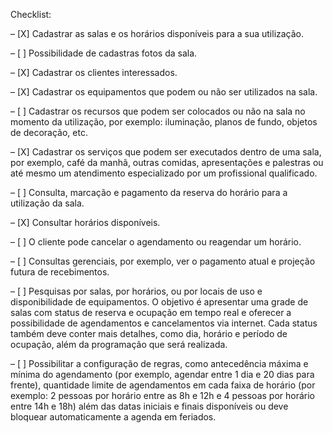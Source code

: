 Checklist:

– [X] Cadastrar as salas e os horários disponíveis para a sua utilização.   

– [ ] Possibilidade de cadastras fotos da sala.   
 
– [X] Cadastrar os clientes interessados.  

– [X] Cadastrar os equipamentos que podem ou não ser utilizados na sala.  

– [ ] Cadastrar os recursos que podem ser colocados ou não na sala no momento da
utilização, por exemplo: iluminação, planos de fundo, objetos de decoração, etc.  

– [X] Cadastrar os serviços que podem ser executados dentro de uma sala, por exemplo,
café da manhã, outras comidas, apresentações e palestras ou até mesmo um
atendimento especializado por um profissional qualificado.  

– [ ] Consulta, marcação e pagamento da reserva do horário para a utilização da sala.  

– [X] Consultar horários disponíveis.  

– [ ] O cliente pode cancelar o agendamento ou reagendar um horário.  

– [ ] Consultas gerenciais, por exemplo, ver o pagamento atual e projeção futura de
recebimentos.  

– [ ] Pesquisas por salas, por horários, ou por locais de uso e disponibilidade de
equipamentos. O objetivo é apresentar uma grade de salas com status de reserva
e ocupação em tempo real e oferecer a possibilidade de agendamentos e
cancelamentos via internet. Cada status também deve conter mais detalhes, como
dia, horário e período de ocupação, além da programação que será realizada.  

– [ ] Possibilitar a configuração de regras, como antecedência máxima e mínima do
agendamento (por exemplo, agendar entre 1 dia e 20 dias para frente), quantidade
limite de agendamentos em cada faixa de horário (por exemplo: 2 pessoas por
horário entre as 8h e 12h e 4 pessoas por horário entre 14h e 18h) além das datas
iniciais e finais disponíveis ou deve bloquear automaticamente a agenda em
feriados.  
